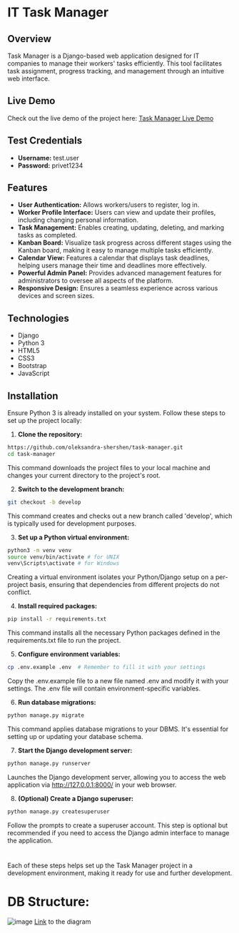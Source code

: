 # IT Task Manager

## Overview
Task Manager is a Django-based web application designed for IT companies to manage their workers' tasks efficiently. This tool facilitates task assignment, progress tracking, and management through an intuitive web interface.

## Live Demo
Check out the live demo of the project here:
[Task Manager Live Demo](https://task-manager-l5zb.onrender.com)

## Test Credentials
- **Username:** test.user
- **Password:** privet1234

## Features
- **User Authentication:** Allows workers/users to register, log in.
- **Worker Profile Interface:** Users can view and update their profiles, including changing personal information.
- **Task Management:** Enables creating, updating, deleting, and marking tasks as completed.
- **Kanban Board:** Visualize task progress across different stages using the Kanban board, making it easy to manage multiple tasks efficiently.
- **Calendar View:** Features a calendar that displays task deadlines, helping users manage their time and deadlines more effectively.
- **Powerful Admin Panel:** Provides advanced management features for administrators to oversee all aspects of the platform.
- **Responsive Design:** Ensures a seamless experience across various devices and screen sizes.


## Technologies
- Django
- Python 3
- HTML5
- CSS3
- Bootstrap
- JavaScript

## Installation
Ensure Python 3 is already installed on your system. Follow these steps to set up the project locally:

1. **Clone the repository:**
```bash
https://github.com/oleksandra-shershen/task-manager.git
cd task-manager
```
This command downloads the project files to your local machine and changes your current directory to the project's root.

2. **Switch to the development branch:**
```bash
git checkout -b develop
```
This command creates and checks out a new branch called 'develop', which is typically used for development purposes.

3. **Set up a Python virtual environment:**
```bash
python3 -m venv venv
source venv/bin/activate # for UNIX
venv\Scripts\activate # for Windows
```
Creating a virtual environment isolates your Python/Django setup on a per-project basis, ensuring that dependencies from different projects do not conflict.

4. **Install required packages:**
```bash
pip install -r requirements.txt
```
This command installs all the necessary Python packages defined in the requirements.txt file to run the project.

5. **Configure environment variables:**
```bash
cp .env.example .env  # Remember to fill it with your settings
```
Copy the .env.example file to a new file named .env and modify it with your settings. The .env file will contain environment-specific variables.

6. **Run database migrations:**
```bash
python manage.py migrate
```
This command applies database migrations to your DBMS. It's essential for setting up or updating your database schema.

7. **Start the Django development server:**
```bash
python manage.py runserver
```
Launches the Django development server, allowing you to access the web application via http://127.0.0.1:8000/ in your web browser.

8. **(Optional) Create a Django superuser:**
```bash
python manage.py createsuperuser
```
Follow the prompts to create a superuser account. This step is optional but recommended if you need to access the Django admin interface to manage the application.

# 
Each of these steps helps set up the Task Manager project in a development environment, making it ready for use and further development.

# DB Structure:
![image](https://github.com/oleksandra-shershen/task-manager/assets/105819546/6e5cda7d-bb3b-4e29-a8d0-d18f9d796ce5)
[Link](https://dbdiagram.io/d/task-manager-661cd94d03593b6b61fd9694) to the diagram



